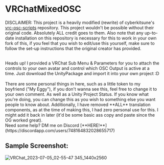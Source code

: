 # VRChatMixedOSC
DISCLAIMER: This project is a heavily modified (rewrite) of cyberkitsune's [vrc-osc-scripts](https://github.com/cyberkitsune/vrc-osc-scripts) repository. This project wouldn't be possible without their original code. Absolutely ALL credit goes to them. Also note that any up-to-date installation on this repository is necessary for this to work in your own fork of this, if you feel that you wish to edit/use this yourself, make sure to follow the set-up instructions that the original creator has provided.


<br>
Heads up! I provided a VRChat Sub Menu & Parameters for you to attach the controls to your own avatar and control which OSC Output is active at a time. Just download the UnityPackage and import it into your own project :D
<br>
<br>
There are some personal things in here, such as a little token to my boyfriend ("My Eggy"), if you don't wanna see this, feel free to change it to your own comment. As well as a Unity Project Status. If you know what you're doing, you can change this as you wish to something else you want people to know about. Additionally, I have removed **ALL** translation components, as at the time of making this, I had zero personal use for this. I might add it back in later (it'd be some basic ass copy and paste since the OG worked great).

<br>
Need some help? DM me on Discord [**HERE!**](https://discordapp.com/users/748164832028655717)

## __Sample Screenshot__:
![VRChat_2023-07-05_02-55-47 345_1440x2560](https://github.com/saint-deity/VRChatMixedOSC/assets/59446525/ea45fcd8-d74d-4639-87a9-0e5522b83dfe)
